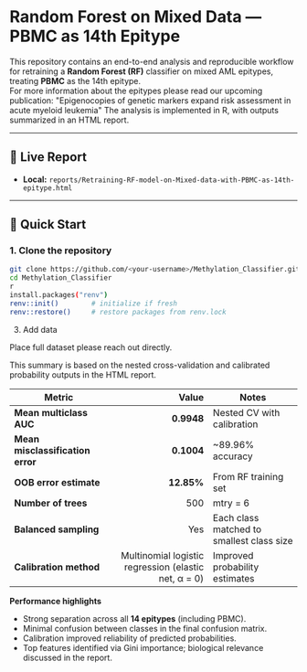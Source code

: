 # Random Forest on Mixed Data — PBMC as 14th Epitype

This repository contains an end-to-end analysis and reproducible workflow for retraining a **Random Forest (RF)** classifier on mixed AML epitypes, treating **PBMC** as the 14th epitype.  
For more information about the epitypes please read our upcoming publication: "Epigenocopies of genetic markers expand risk assessment in acute myeloid leukemia"
The analysis is implemented in R, with outputs summarized in an HTML report.

---

## 📄 Live Report
- **Local:** `reports/Retraining-RF-model-on-Mixed-data-with-PBMC-as-14th-epitype.html`

---

## 🚀 Quick Start

### 1. Clone the repository
```bash
git clone https://github.com/<your-username>/Methylation_Classifier.git
cd Methylation_Classifier
r
install.packages("renv")
renv::init()        # initialize if fresh
renv::restore()     # restore packages from renv.lock
```

3. Add data

Place full dataset please reach out directly. 

This summary is based on the nested cross-validation and calibrated probability outputs in the HTML report.

| Metric                          | Value       | Notes |
|---------------------------------|------------:|-------|
| **Mean multiclass AUC**         | **0.9948**  | Nested CV with calibration |
| **Mean misclassification error**| **0.1004**  | ~89.96% accuracy |
| **OOB error estimate**          | **12.85%**  | From RF training set |
| **Number of trees**             | 500         | mtry = 6 |
| **Balanced sampling**           | Yes         | Each class matched to smallest class size |
| **Calibration method**          | Multinomial logistic regression (elastic net, α = 0) | Improved probability estimates |

**Performance highlights**
- Strong separation across all **14 epitypes** (including PBMC).
- Minimal confusion between classes in the final confusion matrix.
- Calibration improved reliability of predicted probabilities.
- Top features identified via Gini importance; biological relevance discussed in the report.
